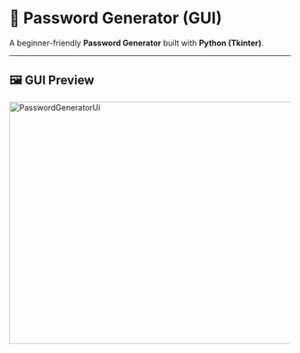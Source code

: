 # 🔑 Password Generator (GUI)

A beginner-friendly **Password Generator** built with **Python (Tkinter)**.  

---

## 🖼️ GUI Preview

<img width="524" height="435" alt="PasswordGeneratorUi" src="https://github.com/user-attachments/assets/bd2e856a-a242-4184-90cf-51a5eda4b4e9" />

